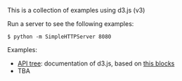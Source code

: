 This is a collection of examples using d3.js (v3)

Run a server to see the following examples:

`
$ python -m SimpleHTTPServer 8080
`

Examples:
- [API tree](./tree.html): documentation of d3.js, based on [this blocks](http://bl.ocks.org/d3noob/8375092])
- TBA
